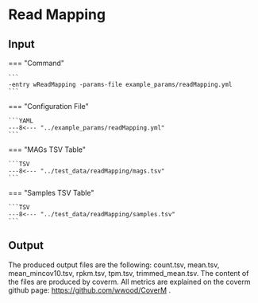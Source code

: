 # Read Mapping

## Input

=== "Command"

    ```
    -entry wReadMapping -params-file example_params/readMapping.yml
    ```

=== "Configuration File"

    ```YAML
    ---8<--- "../example_params/readMapping.yml"
    ```

=== "MAGs TSV Table"

    ```TSV
    ---8<--- "../test_data/readMapping/mags.tsv"
    ```

=== "Samples TSV Table"

    ```TSV
    ---8<--- "../test_data/readMapping/samples.tsv"
    ```

## Output

The produced output files are the following: count.tsv, mean.tsv, mean_mincov10.tsv, rpkm.tsv, tpm.tsv, trimmed_mean.tsv.
The content of the files are produced by coverm. All metrics are explained on the coverm github page: https://github.com/wwood/CoverM .


